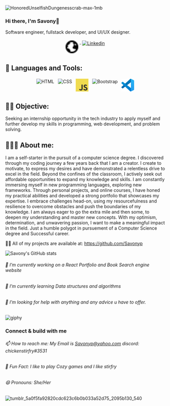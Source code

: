 ![HonoredUnselfishDungenesscrab-max-1mb](https://github.com/Savonyp/Savonyp/assets/77499378/4c49bc5d-b6df-4d57-8fea-05d2d85d362d)
### Hi there, I'm Savony👋
Software engineer, fullstack developer, and UI/UX designer.
<!--add known languages and tools--->
<p align="center">
 <a href="https://github.com/Savonyp" target="_blank" rel="noopener noreferrer"> <img src="https://raw.githubusercontent.com/iconic/open-iconic/master/svg/globe.svg" alt="Github" height="40" style="vertical-align:top; margin:4px"> </a>
 <a href="https://www.linkedin.com/in/savony-panton-079259179/" target="_blank" rel="noopener noreferrer"> <img src="https://cdn.jsdelivr.net/npm/simple-icons@v3/icons/linkedin.svg" alt="Linkedin" height="40" style="vertical-align:top; margin:4px"></a>

<br />

## 🧰 Languages and Tools:
<p align="center">
<img src="" alt="HTML" height="40" style="vertical-align:top; margin:4px">
<img src="" alt="CSS" height="40" style="vertical-align:top; margin:4px">
<img src="https://raw.githubusercontent.com/github/explore/80688e429a7d4ef2fca1e82350fe8e3517d3494d/topics/javascript/javascript.png" alt="Javascript" height="40" style="vertical-align:top; margin:4px">
<img src="" alt="Bootstrap" height="40" style="vertical-align:top; margin:4px">
<img src="https://raw.githubusercontent.com/github/explore/80688e429a7d4ef2fca1e82350fe8e3517d3494d/topics/visual-studio-code/visual-studio-code.png" alt="VS Code" height="40" style="vertical-align:top; margin:4px">

</p>

## 👩‍💻 Objective: 
Seeking an internship opportunity in the tech industry to apply myself and further develop my
skills in programming, web development, and problem solving.

## 🙋🏻‍♀️ About me:

I am a self-starter in the pursuit of a computer science degree. I discovered through my coding journey a few years back that I am a creator. I create to motivate, to express my desires and have demonstrated a relentless drive to excel in the field. Beyond the confines of the classroom, I actively seek out affordable opportunities to expand my knowledge and skills. I am constantly immersing myself in new programming languages, exploring new frameworks. Through personal projects, and online courses, I have honed my practical abilities and developed a strong portfolio that showcases my expertise. I embrace challenges head-on, using my resourcefulness and resilience to overcome obstacles and push the boundaries of my knowledge. I am always eager to go the extra mile and then some, to deepen my understanding and master new concepts. With my optimism, determination, and unwavering passion, I want to make a meaningful impact in the field. Just a humble polygot in pursuement of a Computer Science degree and Successful career. 

👨‍💻 All of my projects are available at: https://github.com/Savonyp

<!--Add in Github Stats-->
![Savony's GitHub stats](https://github-readme-repo.vercel.app/api?username=Savonyp&theme=omni_icons=true)

###### 🔭 I’m currently working on a React Portfolio and Book Search engine website
###### 🌱 I’m currently learning Data structures and algorithms
###### 🤔 I’m looking for help with anything and any advice u have to offer.
![giphy](https://github.com/Savonyp/Savonyp/assets/77499378/0690d757-d861-42d3-9ca2-e9039a204a7f)
### Connect & build with me
###### 📫 How to reach me: My Email is Savonyp@yahoo.com discord: chickenstirfry#3531 
###### 👾 Fun Fact: I like to play Cozy games and I like stirfry 
###### 😄 Pronouns: She/Her

![tumblr_5a0f5fa92820cdc623c6b0b033a52d75_2095b130_540](https://github.com/Savonyp/Savonyp/assets/77499378/11a59c17-c5c1-4434-8b35-8857197d2775)
